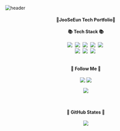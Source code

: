 ![header](https://capsule-render.vercel.app/api?type=waving&color=Black&height=120&animation=fadeIn&section=footer&text=Tech_Portfolio🚗🚘🚛&fontAlign=50)

<h4 align="center">🐸JooSeEun Tech Portfolio🐸

<h4 align="center">📚 Tech Stack 📚</h3>
<p align="center">
<img src="https://img.shields.io/badge/C++-00599C?style=flat-square&logo=cplusplus&logoColor=white"/></a>&nbsp
<img src="https://img.shields.io/badge/Python-3776AB?style=flat-square&logo=Python&logoColor=white"/></a>&nbsp
<img src="https://img.shields.io/badge/Window32API-009020?style=flat-square&logo=Win32&logoColor=white"/></a>&nbsp
<img src="https://img.shields.io/badge/DirectX11-FF4088?style=flat-square&logo=DirectX&logoColor=white"/></a>&nbsp
<img src="https://img.shields.io/badge/GitGub-181717?style=flat-square&logo=GitHub&logoColor=white"/></a>&nbsp
  <br>
<img src="https://img.shields.io/badge/Notion-000000?style=flat-square&logo=Notion&logoColor=white"/></a>&nbsp
<img src="https://img.shields.io/badge/OpenGL-5586A4?style=flat-square&logo=OpenGL&logoColor=white"/></a>&nbsp
<img src="https://img.shields.io/badge/OpenCV-5C3EE8?style=flat-square&logo=OpenCV&logoColor=white"/></a>&nbsp
  <br>
  <br>
  
<h4 align="center">🌈 Follow Me 🌈</h3>
<p align="center">
  <a href="https://blog.naver.com/joo5484"><img src="https://img.shields.io/badge/Tech%20Blog-11B48A?style=flat-square&logo=Vimeo&logoColor=white&link=https://velog.io/@hyeinisfree"/></a>
  <a href="mailto:joo5484@gmail.com"><img src="https://img.shields.io/badge/Gmail-d14836?style=flat-square&logo=Gmail&logoColor=white&link=kimhyein7110@gmail.com"/></a>
 <br>
<p align="center">
  <a href="https://hits.seeyoufarm.com"><img src="https://hits.seeyoufarm.com/api/count/incr/badge.svg?url=https%3A%2F%2Fgithub.com%2Fhyeinisfree&count_bg=%2341B883&title_bg=%23CDC2C2&icon=github.svg&icon_color=%23E7E7E7&title=hits&edge_flat=false"/></a>
</p>

  <br>
<h4 align="center">🎁 GitHub States 🎁</h3>
<p align="center"> 
  <img src="https://github-readme-stats.vercel.app/api?username=JooSeEun&theme=vue&show_icons=true"/></a>
</p>
